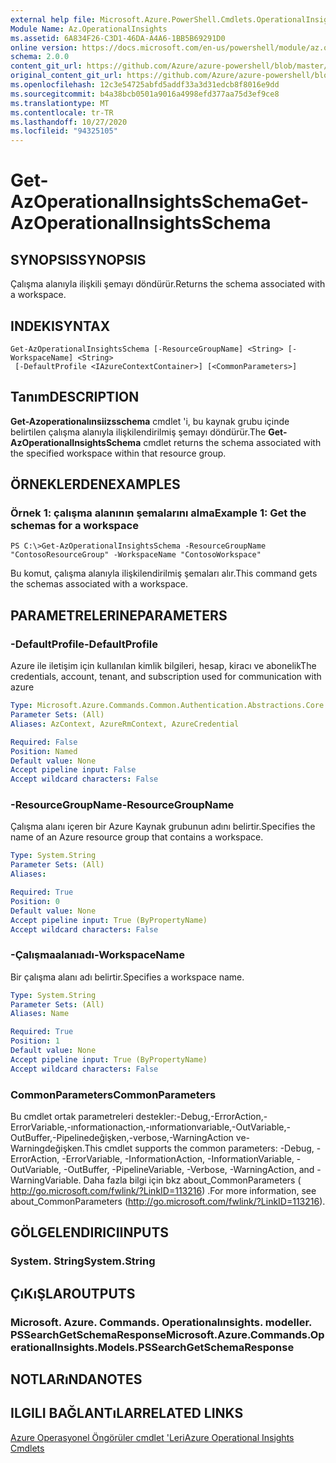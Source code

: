 ```yaml
---
external help file: Microsoft.Azure.PowerShell.Cmdlets.OperationalInsights.dll-Help.xml
Module Name: Az.OperationalInsights
ms.assetid: 6A834F26-C3D1-46DA-A4A6-1BB5B69291D0
online version: https://docs.microsoft.com/en-us/powershell/module/az.operationalinsights/get-azoperationalinsightsschema
schema: 2.0.0
content_git_url: https://github.com/Azure/azure-powershell/blob/master/src/OperationalInsights/OperationalInsights/help/Get-AzOperationalInsightsSchema.md
original_content_git_url: https://github.com/Azure/azure-powershell/blob/master/src/OperationalInsights/OperationalInsights/help/Get-AzOperationalInsightsSchema.md
ms.openlocfilehash: 12c3e54725abfd5addf33a3d31edcb8f8016e9dd
ms.sourcegitcommit: b4a38bcb0501a9016a4998efd377aa75d3ef9ce8
ms.translationtype: MT
ms.contentlocale: tr-TR
ms.lasthandoff: 10/27/2020
ms.locfileid: "94325105"
---
```

# <span data-ttu-id="a6d46-101">Get-AzOperationalInsightsSchema</span><span class="sxs-lookup"><span data-stu-id="a6d46-101">Get-AzOperationalInsightsSchema</span></span>

## <span data-ttu-id="a6d46-102">SYNOPSIS</span><span class="sxs-lookup"><span data-stu-id="a6d46-102">SYNOPSIS</span></span>
<span data-ttu-id="a6d46-103">Çalışma alanıyla ilişkili şemayı döndürür.</span><span class="sxs-lookup"><span data-stu-id="a6d46-103">Returns the schema associated with a workspace.</span></span>

## <span data-ttu-id="a6d46-104">INDEKI</span><span class="sxs-lookup"><span data-stu-id="a6d46-104">SYNTAX</span></span>

```
Get-AzOperationalInsightsSchema [-ResourceGroupName] <String> [-WorkspaceName] <String>
 [-DefaultProfile <IAzureContextContainer>] [<CommonParameters>]
```

## <span data-ttu-id="a6d46-105">Tanım</span><span class="sxs-lookup"><span data-stu-id="a6d46-105">DESCRIPTION</span></span>
<span data-ttu-id="a6d46-106">**Get-Azoperationalınsiizsschema** cmdlet 'i, bu kaynak grubu içinde belirtilen çalışma alanıyla ilişkilendirilmiş şemayı döndürür.</span><span class="sxs-lookup"><span data-stu-id="a6d46-106">The **Get-AzOperationalInsightsSchema** cmdlet returns the schema associated with the specified workspace within that resource group.</span></span>

## <span data-ttu-id="a6d46-107">ÖRNEKLERDEN</span><span class="sxs-lookup"><span data-stu-id="a6d46-107">EXAMPLES</span></span>

### <span data-ttu-id="a6d46-108">Örnek 1: çalışma alanının şemalarını alma</span><span class="sxs-lookup"><span data-stu-id="a6d46-108">Example 1: Get the schemas for a workspace</span></span>
```
PS C:\>Get-AzOperationalInsightsSchema -ResourceGroupName "ContosoResourceGroup" -WorkspaceName "ContosoWorkspace"
```

<span data-ttu-id="a6d46-109">Bu komut, çalışma alanıyla ilişkilendirilmiş şemaları alır.</span><span class="sxs-lookup"><span data-stu-id="a6d46-109">This command gets the schemas associated with a workspace.</span></span>

## <span data-ttu-id="a6d46-110">PARAMETRELERINE</span><span class="sxs-lookup"><span data-stu-id="a6d46-110">PARAMETERS</span></span>

### <span data-ttu-id="a6d46-111">-DefaultProfile</span><span class="sxs-lookup"><span data-stu-id="a6d46-111">-DefaultProfile</span></span>
<span data-ttu-id="a6d46-112">Azure ile iletişim için kullanılan kimlik bilgileri, hesap, kiracı ve abonelik</span><span class="sxs-lookup"><span data-stu-id="a6d46-112">The credentials, account, tenant, and subscription used for communication with azure</span></span>

```yaml
Type: Microsoft.Azure.Commands.Common.Authentication.Abstractions.Core.IAzureContextContainer
Parameter Sets: (All)
Aliases: AzContext, AzureRmContext, AzureCredential

Required: False
Position: Named
Default value: None
Accept pipeline input: False
Accept wildcard characters: False
```

### <span data-ttu-id="a6d46-113">-ResourceGroupName</span><span class="sxs-lookup"><span data-stu-id="a6d46-113">-ResourceGroupName</span></span>
<span data-ttu-id="a6d46-114">Çalışma alanı içeren bir Azure Kaynak grubunun adını belirtir.</span><span class="sxs-lookup"><span data-stu-id="a6d46-114">Specifies the name of an Azure resource group that contains a workspace.</span></span>

```yaml
Type: System.String
Parameter Sets: (All)
Aliases:

Required: True
Position: 0
Default value: None
Accept pipeline input: True (ByPropertyName)
Accept wildcard characters: False
```

### <span data-ttu-id="a6d46-115">-Çalışmaalanıadı</span><span class="sxs-lookup"><span data-stu-id="a6d46-115">-WorkspaceName</span></span>
<span data-ttu-id="a6d46-116">Bir çalışma alanı adı belirtir.</span><span class="sxs-lookup"><span data-stu-id="a6d46-116">Specifies a workspace name.</span></span>

```yaml
Type: System.String
Parameter Sets: (All)
Aliases: Name

Required: True
Position: 1
Default value: None
Accept pipeline input: True (ByPropertyName)
Accept wildcard characters: False
```

### <span data-ttu-id="a6d46-117">CommonParameters</span><span class="sxs-lookup"><span data-stu-id="a6d46-117">CommonParameters</span></span>
<span data-ttu-id="a6d46-118">Bu cmdlet ortak parametreleri destekler:-Debug,-ErrorAction,-ErrorVariable,-ınformationaction,-ınformationvariable,-OutVariable,-OutBuffer,-Pipelinedeğişken,-verbose,-WarningAction ve-Warningdeğişken.</span><span class="sxs-lookup"><span data-stu-id="a6d46-118">This cmdlet supports the common parameters: -Debug, -ErrorAction, -ErrorVariable, -InformationAction, -InformationVariable, -OutVariable, -OutBuffer, -PipelineVariable, -Verbose, -WarningAction, and -WarningVariable.</span></span> <span data-ttu-id="a6d46-119">Daha fazla bilgi için bkz about_CommonParameters ( http://go.microsoft.com/fwlink/?LinkID=113216) .</span><span class="sxs-lookup"><span data-stu-id="a6d46-119">For more information, see about_CommonParameters (http://go.microsoft.com/fwlink/?LinkID=113216).</span></span>

## <span data-ttu-id="a6d46-120">GÖLGELENDIRICI</span><span class="sxs-lookup"><span data-stu-id="a6d46-120">INPUTS</span></span>

### <span data-ttu-id="a6d46-121">System. String</span><span class="sxs-lookup"><span data-stu-id="a6d46-121">System.String</span></span>

## <span data-ttu-id="a6d46-122">ÇıKıŞLAR</span><span class="sxs-lookup"><span data-stu-id="a6d46-122">OUTPUTS</span></span>

### <span data-ttu-id="a6d46-123">Microsoft. Azure. Commands. Operationalınsights. modeller. PSSearchGetSchemaResponse</span><span class="sxs-lookup"><span data-stu-id="a6d46-123">Microsoft.Azure.Commands.OperationalInsights.Models.PSSearchGetSchemaResponse</span></span>

## <span data-ttu-id="a6d46-124">NOTLARıNDA</span><span class="sxs-lookup"><span data-stu-id="a6d46-124">NOTES</span></span>

## <span data-ttu-id="a6d46-125">ILGILI BAĞLANTıLAR</span><span class="sxs-lookup"><span data-stu-id="a6d46-125">RELATED LINKS</span></span>

[<span data-ttu-id="a6d46-126">Azure Operasyonel Öngörüler cmdlet 'Leri</span><span class="sxs-lookup"><span data-stu-id="a6d46-126">Azure Operational Insights Cmdlets</span></span>](./Az.OperationalInsights.md)


